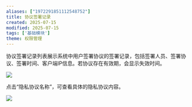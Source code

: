 ```yaml
---
aliases: ["1972291851112548752"]
title: 协议签署记录
created: 2025-07-15
modified: 2025-07-15
tags: ['基础模块']
theme: 权限管理
---
```


协议签署记录列表展示系统中用户签署协议的签署记录，包括签署人员、签署协议、签署时间、客户端IP信息。若协议存在有效期，会显示失效时间。

![](https://myhelpdoc.oss-cn-heyuan.aliyuncs.com/mdimages/96938293907a3e81c90526922b541195.jpg)

点击“隐私协议名称”，可查看具体的隐私协议内容。

![](https://myhelpdoc.oss-cn-heyuan.aliyuncs.com/mdimages/590a7f3b1844e67af63262226617fc2f.jpg)

